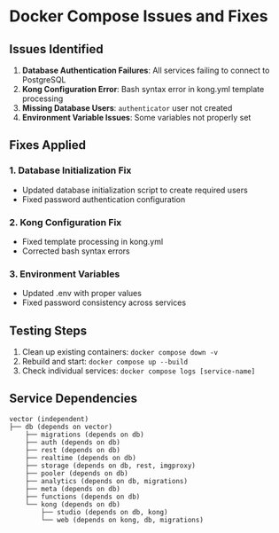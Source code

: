 # Docker Compose Issues and Fixes

## Issues Identified

1. **Database Authentication Failures**: All services failing to connect to PostgreSQL
2. **Kong Configuration Error**: Bash syntax error in kong.yml template processing
3. **Missing Database Users**: `authenticator` user not created
4. **Environment Variable Issues**: Some variables not properly set

## Fixes Applied

### 1. Database Initialization Fix
- Updated database initialization script to create required users
- Fixed password authentication configuration

### 2. Kong Configuration Fix
- Fixed template processing in kong.yml
- Corrected bash syntax errors

### 3. Environment Variables
- Updated .env with proper values
- Fixed password consistency across services

## Testing Steps

1. Clean up existing containers: `docker compose down -v`
2. Rebuild and start: `docker compose up --build`
3. Check individual services: `docker compose logs [service-name]`

## Service Dependencies

```
vector (independent)
├── db (depends on vector)
    ├── migrations (depends on db)
    ├── auth (depends on db)
    ├── rest (depends on db)
    ├── realtime (depends on db)
    ├── storage (depends on db, rest, imgproxy)
    ├── pooler (depends on db)
    ├── analytics (depends on db, migrations)
    ├── meta (depends on db)
    ├── functions (depends on db)
    └── kong (depends on db)
        ├── studio (depends on db, kong)
        └── web (depends on kong, db, migrations)